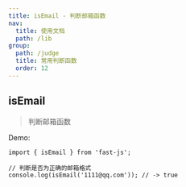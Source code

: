 ```yaml
---
title: isEmail - 判断邮箱函数
nav:
  title: 使用文档
  path: /lib
group:
  path: /judge
  title: 常用判断函数
  order: 12
---
```


## isEmail

> 判断邮箱函数

Demo:

```tsx | pure
import { isEmail } from 'fast-js';

// 判断是否为正确的邮箱格式
console.log(isEmail('1111@qq.com')); // -> true
```
